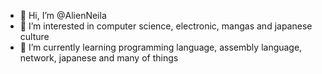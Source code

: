 - 👋 Hi, I’m @AlienNeila
- 👀 I’m interested in computer science, electronic, mangas and japanese culture
- 🌱 I’m currently learning programming language, assembly language, network, japanese and many of things

<!---
AlienNeila/AlienNeila is a ✨ special ✨ repository because its `README.md` (this file) appears on your GitHub profile.
You can click the Preview link to take a look at your changes.
--->
